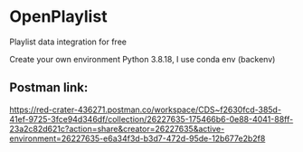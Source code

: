 # OpenPlaylist
Playlist data integration for free


Create your own environment Python 3.8.18, I use conda env (backenv)


## Postman link: 
https://red-crater-436271.postman.co/workspace/CDS~f2630fcd-385d-41ef-9725-3fce94d346df/collection/26227635-175466b6-0e88-4041-88ff-23a2c82d621c?action=share&creator=26227635&active-environment=26227635-e6a34f3d-b3d7-472d-95de-12b677e2b2f8
